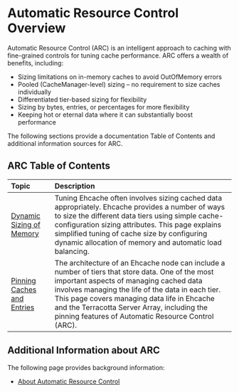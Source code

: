 ---
---

# Automatic Resource Control Overview

Automatic Resource Control (ARC) is an intelligent approach to caching with fine-grained controls for tuning cache performance. ARC offers a wealth of benefits, including:

* Sizing limitations on in-memory caches to avoid OutOfMemory errors
* Pooled (CacheManager-level) sizing – no requirement to size caches individually
* Differentiated tier-based sizing for flexibility
* Sizing by bytes, entries, or percentages for more flexibility
* Keeping hot or eternal data where it can substantially boost performance

The following sections provide a documentation Table of Contents and additional information sources for ARC.

## ARC Table of Contents

| Topic | Description |
|:-------|:------------|
|[Dynamic Sizing of Memory](/documentation/2.5/configuration/cache-size)|Tuning Ehcache often involves sizing cached data appropriately. Ehcache provides a number of ways to size the different data tiers using simple cache-configuration sizing attributes. This page explains simplified tuning of cache size by configuring dynamic allocation of memory and automatic load balancing.|
|[Pinning Caches and Entries](/documentation/2.5/configuration/data-life)|The architecture of an Ehcache node can include a number of tiers that store data. One of the most important aspects of managing cached data involves managing the life of the data in each tier. This page covers managing data life in Ehcache and the Terracotta Server Array, including the pinning features of Automatic Resource Control (ARC).|


## Additional Information about ARC
The following page provides background information:

* [About Automatic Resource Control](http://terracotta.org/products/enterprise-ehcache/automatic-resource-control)

